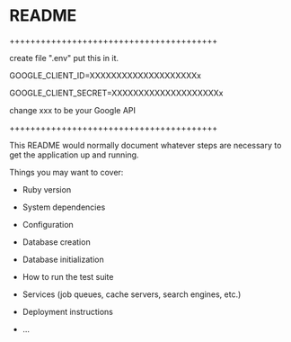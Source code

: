 # README
++++++++++++++++++++++++++++++++++++++++

create file ".env" put this in it.

GOOGLE_CLIENT_ID=XXXXXXXXXXXXXXXXXXXXx

GOOGLE_CLIENT_SECRET=XXXXXXXXXXXXXXXXXXXXx

change xxx to be your Google API

++++++++++++++++++++++++++++++++++++++++

This README would normally document whatever steps are necessary to get the
application up and running.

Things you may want to cover:

* Ruby version

* System dependencies

* Configuration

* Database creation

* Database initialization

* How to run the test suite

* Services (job queues, cache servers, search engines, etc.)

* Deployment instructions

* ...
